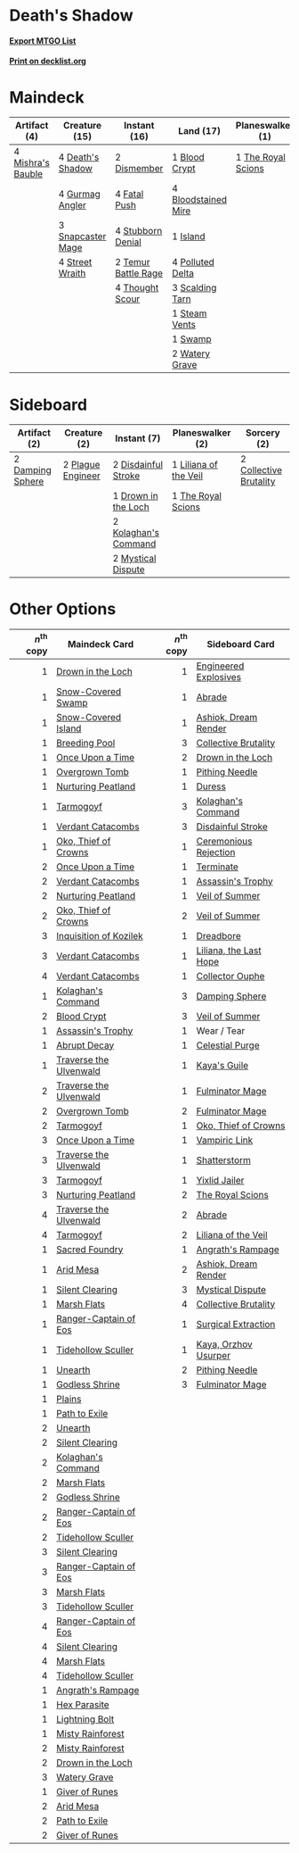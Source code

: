 # Death's Shadow

#### [Export MTGO List](../collection/Death's%20Shadow/Death's%20Shadow.txt)
#### [Print on decklist.org](http://decklist.org/?deckmain=1%09Blood%20Crypt%0A4%09Bloodstained%20Mire%0A4%09Death's%20Shadow%0A2%09Dismember%0A4%09Fatal%20Push%0A4%09Gurmag%20Angler%0A2%09Inquisition%20of%20Kozilek%0A1%09Island%0A4%09Mishra's%20Bauble%0A4%09Polluted%20Delta%0A3%09Scalding%20Tarn%0A1%09Serum%20Visions%0A3%09Snapcaster%20Mage%0A1%09Steam%20Vents%0A4%09Street%20Wraith%0A4%09Stubborn%20Denial%0A1%09Swamp%0A2%09Temur%20Battle%20Rage%0A1%09The%20Royal%20Scions%0A4%09Thought%20Scour%0A4%09Thoughtseize%0A2%09Watery%20Grave&deckside=2%09Collective%20Brutality%0A2%09Damping%20Sphere%0A2%09Disdainful%20Stroke%0A1%09Drown%20in%20the%20Loch%0A2%09Kolaghan's%20Command%0A1%09Liliana%20of%20the%20Veil%0A2%09Mystical%20Dispute%0A2%09Plague%20Engineer%0A1%09The%20Royal%20Scions)
# Maindeck

|                                        Artifact (4)                                        |                                       Creature (15)                                        |                                         Instant (16)                                         |                                          Land (17)                                           |                                      Planeswalker (1)                                       |                                            Sorcery (7)                                            |
|--------------------------------------------------------------------------------------------|--------------------------------------------------------------------------------------------|----------------------------------------------------------------------------------------------|----------------------------------------------------------------------------------------------|---------------------------------------------------------------------------------------------|---------------------------------------------------------------------------------------------------|
|4 [Mishra's Bauble](http://gatherer.wizards.com/Pages/Card/Details.aspx?multiverseid=122122)|4 [Death's Shadow](http://gatherer.wizards.com/Pages/Card/Details.aspx?multiverseid=425889) |2 [Dismember](http://gatherer.wizards.com/Pages/Card/Details.aspx?multiverseid=382182)        |1 [Blood Crypt](http://gatherer.wizards.com/Pages/Card/Details.aspx?multiverseid=97102)       |1 [The Royal Scions](http://gatherer.wizards.com/Pages/Card/Details.aspx?multiverseid=473161)|2 [Inquisition of Kozilek](http://gatherer.wizards.com/Pages/Card/Details.aspx?multiverseid=416897)|
|                                                                                            |4 [Gurmag Angler](http://gatherer.wizards.com/Pages/Card/Details.aspx?multiverseid=391850)  |4 [Fatal Push](http://gatherer.wizards.com/Pages/Card/Details.aspx?multiverseid=423724)       |4 [Bloodstained Mire](http://gatherer.wizards.com/Pages/Card/Details.aspx?multiverseid=405094)|                                                                                             |1 [Serum Visions](http://gatherer.wizards.com/Pages/Card/Details.aspx?multiverseid=50145)          |
|                                                                                            |3 [Snapcaster Mage](http://gatherer.wizards.com/Pages/Card/Details.aspx?multiverseid=227676)|4 [Stubborn Denial](http://gatherer.wizards.com/Pages/Card/Details.aspx?multiverseid=386673)  |1 [Island](http://gatherer.wizards.com/Pages/Card/Details.aspx?multiverseid=439857)           |                                                                                             |4 [Thoughtseize](http://gatherer.wizards.com/Pages/Card/Details.aspx?multiverseid=438676)          |
|                                                                                            |4 [Street Wraith](http://gatherer.wizards.com/Pages/Card/Details.aspx?multiverseid=442097)  |2 [Temur Battle Rage](http://gatherer.wizards.com/Pages/Card/Details.aspx?multiverseid=391940)|4 [Polluted Delta](http://gatherer.wizards.com/Pages/Card/Details.aspx?multiverseid=405104)   |                                                                                             |                                                                                                   |
|                                                                                            |                                                                                            |4 [Thought Scour](http://gatherer.wizards.com/Pages/Card/Details.aspx?multiverseid=380203)    |3 [Scalding Tarn](http://gatherer.wizards.com/Pages/Card/Details.aspx?multiverseid=405107)    |                                                                                             |                                                                                                   |
|                                                                                            |                                                                                            |                                                                                              |1 [Steam Vents](http://gatherer.wizards.com/Pages/Card/Details.aspx?multiverseid=405109)      |                                                                                             |                                                                                                   |
|                                                                                            |                                                                                            |                                                                                              |1 [Swamp](http://gatherer.wizards.com/Pages/Card/Details.aspx?multiverseid=439858)            |                                                                                             |                                                                                                   |
|                                                                                            |                                                                                            |                                                                                              |2 [Watery Grave](http://gatherer.wizards.com/Pages/Card/Details.aspx?multiverseid=405114)     |                                                                                             |                                                                                                   |


# Sideboard

|                                       Artifact (2)                                        |                                        Creature (2)                                        |                                          Instant (7)                                          |                                        Planeswalker (2)                                        |                                           Sorcery (2)                                           |
|-------------------------------------------------------------------------------------------|--------------------------------------------------------------------------------------------|-----------------------------------------------------------------------------------------------|------------------------------------------------------------------------------------------------|-------------------------------------------------------------------------------------------------|
|2 [Damping Sphere](http://gatherer.wizards.com/Pages/Card/Details.aspx?multiverseid=443101)|2 [Plague Engineer](http://gatherer.wizards.com/Pages/Card/Details.aspx?multiverseid=464049)|2 [Disdainful Stroke](http://gatherer.wizards.com/Pages/Card/Details.aspx?multiverseid=420705) |1 [Liliana of the Veil](http://gatherer.wizards.com/Pages/Card/Details.aspx?multiverseid=235597)|2 [Collective Brutality](http://gatherer.wizards.com/Pages/Card/Details.aspx?multiverseid=414380)|
|                                                                                           |                                                                                            |1 [Drown in the Loch](http://gatherer.wizards.com/Pages/Card/Details.aspx?multiverseid=473150) |1 [The Royal Scions](http://gatherer.wizards.com/Pages/Card/Details.aspx?multiverseid=473161)   |                                                                                                 |
|                                                                                           |                                                                                            |2 [Kolaghan's Command](http://gatherer.wizards.com/Pages/Card/Details.aspx?multiverseid=394613)|                                                                                                |                                                                                                 |
|                                                                                           |                                                                                            |2 [Mystical Dispute](http://gatherer.wizards.com/Pages/Card/Details.aspx?multiverseid=473020)  |                                                                                                |                                                                                                 |


# Other Options

|*n*<sup>th</sup> copy|                                          Maindeck Card                                          |*n*<sup>th</sup> copy|                                         Sideboard Card                                          |
|--------------------:|-------------------------------------------------------------------------------------------------|--------------------:|-------------------------------------------------------------------------------------------------|
|                    1|[Drown in the Loch](http://gatherer.wizards.com/Pages/Card/Details.aspx?multiverseid=473150)     |                    1|[Engineered Explosives](http://gatherer.wizards.com/Pages/Card/Details.aspx?multiverseid=50139)  |
|                    1|[Snow-Covered Swamp](http://gatherer.wizards.com/Pages/Card/Details.aspx?multiverseid=121256)    |                    1|[Abrade](http://gatherer.wizards.com/Pages/Card/Details.aspx?multiverseid=430772)                |
|                    1|[Snow-Covered Island](http://gatherer.wizards.com/Pages/Card/Details.aspx?multiverseid=121130)   |                    1|[Ashiok, Dream Render](http://gatherer.wizards.com/Pages/Card/Details.aspx?multiverseid=461155)  |
|                    1|[Breeding Pool](http://gatherer.wizards.com/Pages/Card/Details.aspx?multiverseid=97088)          |                    3|[Collective Brutality](http://gatherer.wizards.com/Pages/Card/Details.aspx?multiverseid=414380)  |
|                    1|[Once Upon a Time](http://gatherer.wizards.com/Pages/Card/Details.aspx?multiverseid=473131)      |                    2|[Drown in the Loch](http://gatherer.wizards.com/Pages/Card/Details.aspx?multiverseid=473150)     |
|                    1|[Overgrown Tomb](http://gatherer.wizards.com/Pages/Card/Details.aspx?multiverseid=405103)        |                    1|[Pithing Needle](http://gatherer.wizards.com/Pages/Card/Details.aspx?multiverseid=129526)        |
|                    1|[Nurturing Peatland](http://gatherer.wizards.com/Pages/Card/Details.aspx?multiverseid=464192)    |                    1|[Duress](http://gatherer.wizards.com/Pages/Card/Details.aspx?multiverseid=14557)                 |
|                    1|[Tarmogoyf](http://gatherer.wizards.com/Pages/Card/Details.aspx?multiverseid=136142)             |                    3|[Kolaghan's Command](http://gatherer.wizards.com/Pages/Card/Details.aspx?multiverseid=394613)    |
|                    1|[Verdant Catacombs](http://gatherer.wizards.com/Pages/Card/Details.aspx?multiverseid=405113)     |                    3|[Disdainful Stroke](http://gatherer.wizards.com/Pages/Card/Details.aspx?multiverseid=420705)     |
|                    1|[Oko, Thief of Crowns](http://gatherer.wizards.com/Pages/Card/Details.aspx?multiverseid=473159)  |                    1|[Ceremonious Rejection](http://gatherer.wizards.com/Pages/Card/Details.aspx?multiverseid=417613) |
|                    2|[Once Upon a Time](http://gatherer.wizards.com/Pages/Card/Details.aspx?multiverseid=473131)      |                    1|[Terminate](http://gatherer.wizards.com/Pages/Card/Details.aspx?multiverseid=176449)             |
|                    2|[Verdant Catacombs](http://gatherer.wizards.com/Pages/Card/Details.aspx?multiverseid=405113)     |                    1|[Assassin's Trophy](http://gatherer.wizards.com/Pages/Card/Details.aspx?multiverseid=452902)     |
|                    2|[Nurturing Peatland](http://gatherer.wizards.com/Pages/Card/Details.aspx?multiverseid=464192)    |                    1|[Veil of Summer](http://gatherer.wizards.com/Pages/Card/Details.aspx?multiverseid=466952)        |
|                    2|[Oko, Thief of Crowns](http://gatherer.wizards.com/Pages/Card/Details.aspx?multiverseid=473159)  |                    2|[Veil of Summer](http://gatherer.wizards.com/Pages/Card/Details.aspx?multiverseid=466952)        |
|                    3|[Inquisition of Kozilek](http://gatherer.wizards.com/Pages/Card/Details.aspx?multiverseid=416897)|                    1|[Dreadbore](http://gatherer.wizards.com/Pages/Card/Details.aspx?multiverseid=430622)             |
|                    3|[Verdant Catacombs](http://gatherer.wizards.com/Pages/Card/Details.aspx?multiverseid=405113)     |                    1|[Liliana, the Last Hope](http://gatherer.wizards.com/Pages/Card/Details.aspx?multiverseid=414388)|
|                    4|[Verdant Catacombs](http://gatherer.wizards.com/Pages/Card/Details.aspx?multiverseid=405113)     |                    1|[Collector Ouphe](http://gatherer.wizards.com/Pages/Card/Details.aspx?multiverseid=464107)       |
|                    1|[Kolaghan's Command](http://gatherer.wizards.com/Pages/Card/Details.aspx?multiverseid=394613)    |                    3|[Damping Sphere](http://gatherer.wizards.com/Pages/Card/Details.aspx?multiverseid=443101)        |
|                    2|[Blood Crypt](http://gatherer.wizards.com/Pages/Card/Details.aspx?multiverseid=97102)            |                    3|[Veil of Summer](http://gatherer.wizards.com/Pages/Card/Details.aspx?multiverseid=466952)        |
|                    1|[Assassin's Trophy](http://gatherer.wizards.com/Pages/Card/Details.aspx?multiverseid=452902)     |                    1|Wear / Tear                                                                                      |
|                    1|[Abrupt Decay](http://gatherer.wizards.com/Pages/Card/Details.aspx?multiverseid=456061)          |                    1|[Celestial Purge](http://gatherer.wizards.com/Pages/Card/Details.aspx?multiverseid=183055)       |
|                    1|[Traverse the Ulvenwald](http://gatherer.wizards.com/Pages/Card/Details.aspx?multiverseid=409998)|                    1|[Kaya's Guile](http://gatherer.wizards.com/Pages/Card/Details.aspx?multiverseid=464154)          |
|                    2|[Traverse the Ulvenwald](http://gatherer.wizards.com/Pages/Card/Details.aspx?multiverseid=409998)|                    1|[Fulminator Mage](http://gatherer.wizards.com/Pages/Card/Details.aspx?multiverseid=397686)       |
|                    2|[Overgrown Tomb](http://gatherer.wizards.com/Pages/Card/Details.aspx?multiverseid=405103)        |                    2|[Fulminator Mage](http://gatherer.wizards.com/Pages/Card/Details.aspx?multiverseid=397686)       |
|                    2|[Tarmogoyf](http://gatherer.wizards.com/Pages/Card/Details.aspx?multiverseid=136142)             |                    1|[Oko, Thief of Crowns](http://gatherer.wizards.com/Pages/Card/Details.aspx?multiverseid=473159)  |
|                    3|[Once Upon a Time](http://gatherer.wizards.com/Pages/Card/Details.aspx?multiverseid=473131)      |                    1|[Vampiric Link](http://gatherer.wizards.com/Pages/Card/Details.aspx?multiverseid=122366)         |
|                    3|[Traverse the Ulvenwald](http://gatherer.wizards.com/Pages/Card/Details.aspx?multiverseid=409998)|                    1|[Shatterstorm](http://gatherer.wizards.com/Pages/Card/Details.aspx?multiverseid=130370)          |
|                    3|[Tarmogoyf](http://gatherer.wizards.com/Pages/Card/Details.aspx?multiverseid=136142)             |                    1|[Yixlid Jailer](http://gatherer.wizards.com/Pages/Card/Details.aspx?multiverseid=130702)         |
|                    3|[Nurturing Peatland](http://gatherer.wizards.com/Pages/Card/Details.aspx?multiverseid=464192)    |                    2|[The Royal Scions](http://gatherer.wizards.com/Pages/Card/Details.aspx?multiverseid=473161)      |
|                    4|[Traverse the Ulvenwald](http://gatherer.wizards.com/Pages/Card/Details.aspx?multiverseid=409998)|                    2|[Abrade](http://gatherer.wizards.com/Pages/Card/Details.aspx?multiverseid=430772)                |
|                    4|[Tarmogoyf](http://gatherer.wizards.com/Pages/Card/Details.aspx?multiverseid=136142)             |                    2|[Liliana of the Veil](http://gatherer.wizards.com/Pages/Card/Details.aspx?multiverseid=235597)   |
|                    1|[Sacred Foundry](http://gatherer.wizards.com/Pages/Card/Details.aspx?multiverseid=405106)        |                    1|[Angrath's Rampage](http://gatherer.wizards.com/Pages/Card/Details.aspx?multiverseid=461112)     |
|                    1|[Arid Mesa](http://gatherer.wizards.com/Pages/Card/Details.aspx?multiverseid=405092)             |                    2|[Ashiok, Dream Render](http://gatherer.wizards.com/Pages/Card/Details.aspx?multiverseid=461155)  |
|                    1|[Silent Clearing](http://gatherer.wizards.com/Pages/Card/Details.aspx?multiverseid=464195)       |                    3|[Mystical Dispute](http://gatherer.wizards.com/Pages/Card/Details.aspx?multiverseid=473020)      |
|                    1|[Marsh Flats](http://gatherer.wizards.com/Pages/Card/Details.aspx?multiverseid=405101)           |                    4|[Collective Brutality](http://gatherer.wizards.com/Pages/Card/Details.aspx?multiverseid=414380)  |
|                    1|[Ranger-Captain of Eos](http://gatherer.wizards.com/Pages/Card/Details.aspx?multiverseid=463970) |                    1|[Surgical Extraction](http://gatherer.wizards.com/Pages/Card/Details.aspx?multiverseid=397706)   |
|                    1|[Tidehollow Sculler](http://gatherer.wizards.com/Pages/Card/Details.aspx?multiverseid=175054)    |                    1|[Kaya, Orzhov Usurper](http://gatherer.wizards.com/Pages/Card/Details.aspx?multiverseid=460129)  |
|                    1|[Unearth](http://gatherer.wizards.com/Pages/Card/Details.aspx?multiverseid=442102)               |                    2|[Pithing Needle](http://gatherer.wizards.com/Pages/Card/Details.aspx?multiverseid=129526)        |
|                    1|[Godless Shrine](http://gatherer.wizards.com/Pages/Card/Details.aspx?multiverseid=405099)        |                    3|[Fulminator Mage](http://gatherer.wizards.com/Pages/Card/Details.aspx?multiverseid=397686)       |
|                    1|[Plains](http://gatherer.wizards.com/Pages/Card/Details.aspx?multiverseid=439856)                |                     |                                                                                                 |
|                    1|[Path to Exile](http://gatherer.wizards.com/Pages/Card/Details.aspx?multiverseid=220511)         |                     |                                                                                                 |
|                    2|[Unearth](http://gatherer.wizards.com/Pages/Card/Details.aspx?multiverseid=442102)               |                     |                                                                                                 |
|                    2|[Silent Clearing](http://gatherer.wizards.com/Pages/Card/Details.aspx?multiverseid=464195)       |                     |                                                                                                 |
|                    2|[Kolaghan's Command](http://gatherer.wizards.com/Pages/Card/Details.aspx?multiverseid=394613)    |                     |                                                                                                 |
|                    2|[Marsh Flats](http://gatherer.wizards.com/Pages/Card/Details.aspx?multiverseid=405101)           |                     |                                                                                                 |
|                    2|[Godless Shrine](http://gatherer.wizards.com/Pages/Card/Details.aspx?multiverseid=405099)        |                     |                                                                                                 |
|                    2|[Ranger-Captain of Eos](http://gatherer.wizards.com/Pages/Card/Details.aspx?multiverseid=463970) |                     |                                                                                                 |
|                    2|[Tidehollow Sculler](http://gatherer.wizards.com/Pages/Card/Details.aspx?multiverseid=175054)    |                     |                                                                                                 |
|                    3|[Silent Clearing](http://gatherer.wizards.com/Pages/Card/Details.aspx?multiverseid=464195)       |                     |                                                                                                 |
|                    3|[Ranger-Captain of Eos](http://gatherer.wizards.com/Pages/Card/Details.aspx?multiverseid=463970) |                     |                                                                                                 |
|                    3|[Marsh Flats](http://gatherer.wizards.com/Pages/Card/Details.aspx?multiverseid=405101)           |                     |                                                                                                 |
|                    3|[Tidehollow Sculler](http://gatherer.wizards.com/Pages/Card/Details.aspx?multiverseid=175054)    |                     |                                                                                                 |
|                    4|[Ranger-Captain of Eos](http://gatherer.wizards.com/Pages/Card/Details.aspx?multiverseid=463970) |                     |                                                                                                 |
|                    4|[Silent Clearing](http://gatherer.wizards.com/Pages/Card/Details.aspx?multiverseid=464195)       |                     |                                                                                                 |
|                    4|[Marsh Flats](http://gatherer.wizards.com/Pages/Card/Details.aspx?multiverseid=405101)           |                     |                                                                                                 |
|                    4|[Tidehollow Sculler](http://gatherer.wizards.com/Pages/Card/Details.aspx?multiverseid=175054)    |                     |                                                                                                 |
|                    1|[Angrath's Rampage](http://gatherer.wizards.com/Pages/Card/Details.aspx?multiverseid=461112)     |                     |                                                                                                 |
|                    1|[Hex Parasite](http://gatherer.wizards.com/Pages/Card/Details.aspx?multiverseid=218008)          |                     |                                                                                                 |
|                    1|[Lightning Bolt](http://gatherer.wizards.com/Pages/Card/Details.aspx?multiverseid=806)           |                     |                                                                                                 |
|                    1|[Misty Rainforest](http://gatherer.wizards.com/Pages/Card/Details.aspx?multiverseid=405102)      |                     |                                                                                                 |
|                    2|[Misty Rainforest](http://gatherer.wizards.com/Pages/Card/Details.aspx?multiverseid=405102)      |                     |                                                                                                 |
|                    2|[Drown in the Loch](http://gatherer.wizards.com/Pages/Card/Details.aspx?multiverseid=473150)     |                     |                                                                                                 |
|                    3|[Watery Grave](http://gatherer.wizards.com/Pages/Card/Details.aspx?multiverseid=405114)          |                     |                                                                                                 |
|                    1|[Giver of Runes](http://gatherer.wizards.com/Pages/Card/Details.aspx?multiverseid=463962)        |                     |                                                                                                 |
|                    2|[Arid Mesa](http://gatherer.wizards.com/Pages/Card/Details.aspx?multiverseid=405092)             |                     |                                                                                                 |
|                    2|[Path to Exile](http://gatherer.wizards.com/Pages/Card/Details.aspx?multiverseid=220511)         |                     |                                                                                                 |
|                    2|[Giver of Runes](http://gatherer.wizards.com/Pages/Card/Details.aspx?multiverseid=463962)        |                     |                                                                                                 |


